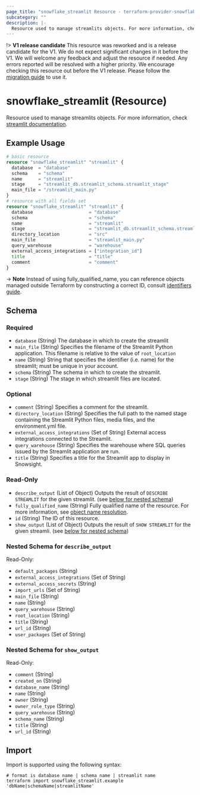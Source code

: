 ```yaml
---
page_title: "snowflake_streamlit Resource - terraform-provider-snowflake"
subcategory: ""
description: |-
  Resource used to manage streamlits objects. For more information, check streamlit documentation https://docs.snowflake.com/en/sql-reference/commands-streamlit.
---
```


!> **V1 release candidate** This resource was reworked and is a release candidate for the V1. We do not expect significant changes in it before the V1. We will welcome any feedback and adjust the resource if needed. Any errors reported will be resolved with a higher priority. We encourage checking this resource out before the V1 release. Please follow the [migration guide](https://github.com/Snowflake-Labs/terraform-provider-snowflake/blob/main/MIGRATION_GUIDE.md#v0930--v0940) to use it.

# snowflake_streamlit (Resource)

Resource used to manage streamlits objects. For more information, check [streamlit documentation](https://docs.snowflake.com/en/sql-reference/commands-streamlit).

## Example Usage

```terraform
# basic resource
resource "snowflake_streamlit" "streamlit" {
  database  = "database"
  schema    = "schema"
  name      = "streamlit"
  stage     = "streamlit_db.streamlit_schema.streamlit_stage"
  main_file = "/streamlit_main.py"
}
# resource with all fields set
resource "snowflake_streamlit" "streamlit" {
  database                     = "database"
  schema                       = "schema"
  name                         = "streamlit"
  stage                        = "streamlit_db.streamlit_schema.streamlit_stage"
  directory_location           = "src"
  main_file                    = "streamlit_main.py"
  query_warehouse              = "warehouse"
  external_access_integrations = ["integration_id"]
  title                        = "title"
  comment                      = "comment"
}
```
-> **Note** Instead of using fully_qualified_name, you can reference objects managed outside Terraform by constructing a correct ID, consult [identifiers guide](https://registry.terraform.io/providers/Snowflake-Labs/snowflake/latest/docs/guides/identifiers#new-computed-fully-qualified-name-field-in-resources).
<!-- TODO(SNOW-1634854): include an example showing both methods-->

<!-- schema generated by tfplugindocs -->
## Schema

### Required

- `database` (String) The database in which to create the streamlit
- `main_file` (String) Specifies the filename of the Streamlit Python application. This filename is relative to the value of `root_location`
- `name` (String) String that specifies the identifier (i.e. name) for the streamlit; must be unique in your account.
- `schema` (String) The schema in which to create the streamlit.
- `stage` (String) The stage in which streamlit files are located.

### Optional

- `comment` (String) Specifies a comment for the streamlit.
- `directory_location` (String) Specifies the full path to the named stage containing the Streamlit Python files, media files, and the environment.yml file.
- `external_access_integrations` (Set of String) External access integrations connected to the Streamlit.
- `query_warehouse` (String) Specifies the warehouse where SQL queries issued by the Streamlit application are run.
- `title` (String) Specifies a title for the Streamlit app to display in Snowsight.

### Read-Only

- `describe_output` (List of Object) Outputs the result of `DESCRIBE STREAMLIT` for the given streamlit. (see [below for nested schema](#nestedatt--describe_output))
- `fully_qualified_name` (String) Fully qualified name of the resource. For more information, see [object name resolution](https://docs.snowflake.com/en/sql-reference/name-resolution).
- `id` (String) The ID of this resource.
- `show_output` (List of Object) Outputs the result of `SHOW STREAMLIT` for the given streamli. (see [below for nested schema](#nestedatt--show_output))

<a id="nestedatt--describe_output"></a>
### Nested Schema for `describe_output`

Read-Only:

- `default_packages` (String)
- `external_access_integrations` (Set of String)
- `external_access_secrets` (String)
- `import_urls` (Set of String)
- `main_file` (String)
- `name` (String)
- `query_warehouse` (String)
- `root_location` (String)
- `title` (String)
- `url_id` (String)
- `user_packages` (Set of String)


<a id="nestedatt--show_output"></a>
### Nested Schema for `show_output`

Read-Only:

- `comment` (String)
- `created_on` (String)
- `database_name` (String)
- `name` (String)
- `owner` (String)
- `owner_role_type` (String)
- `query_warehouse` (String)
- `schema_name` (String)
- `title` (String)
- `url_id` (String)

## Import

Import is supported using the following syntax:

```shell
# format is database name | schema name | streamlit name
terraform import snowflake_streamlit.example 'dbName|schemaName|streamlitName'
```
